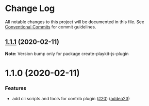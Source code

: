 # Change Log

All notable changes to this project will be documented in this file.
See [Conventional Commits](https://conventionalcommits.org) for commit guidelines.

## [1.1.1](https://github.com/kaltura/playkit-js-contrib-cli/compare/v1.1.0...v1.1.1) (2020-02-11)

**Note:** Version bump only for package create-playkit-js-plugin





# 1.1.0 (2020-02-11)


### Features

* add cli scripts and tools for contrib plugin ([#20](https://github.com/kaltura/playkit-js-contrib-cli/issues/20)) ([addea23](https://github.com/kaltura/playkit-js-contrib-cli/commit/addea2314e64cdffd910c0d7f4ea0980220d2c00))
